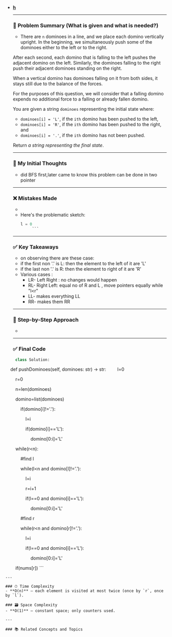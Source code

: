 
- **[h](l)**  
    
    ---

    ### 🧾 Problem Summary (What is given and what is needed?) 
    - There are `n` dominoes in a line, and we place each domino vertically upright. In the beginning, we simultaneously push some of the dominoes either to the left or to the right.

	After each second, each domino that is falling to the left pushes the adjacent domino on the left. Similarly, the dominoes falling to the right push their adjacent dominoes standing on the right.
	
	When a vertical domino has dominoes falling on it from both sides, it stays still due to the balance of the forces.
	
	For the purposes of this question, we will consider that a falling domino expends no additional force to a falling or already fallen domino.
	
	You are given a string `dominoes` representing the initial state where:
	
	- `dominoes[i] = 'L'`, if the `ith` domino has been pushed to the left,
	- `dominoes[i] = 'R'`, if the `ith` domino has been pushed to the right, and
	- `dominoes[i] = '.'`, if the `ith` domino has not been pushed.
	
	Return _a string representing the final state_.

    ---

    ### 💭 My Initial Thoughts
    - did BFS first,later came to know this problem can be done in two pointer

    ---

    ### ❌ Mistakes Made
    - 
    - Here's the problematic sketch:
      ```python
      l = 0
           ```

    ---

    ### ✅ Key Takeaways
    - on observing there are these case:
    - if the first non '.' is L: then the element to the left of it are 'L'
    - if the last non '.' is R: then the element to right of it are 'R'
    - Various cases :
	    - LR- Left Right : no changes would happen
	    - RL- Right Left: equal no of R and L , move pointers equally while "l<r"
	    - LL- makes everything LL
	    - RR- makes them RR
	    
    ---

    ### 🧭 Step-by-Step Approach
    - 
    ---

    ### ✅ Final Code

    ```python
	 class Solution:

    def pushDominoes(self, dominoes: str) -> str:
        l=0

        r=0

        n=len(dominoes)

        domino=list(dominoes)

            if(domino[i]!='.'):

                l=i

                if(domino[i]=='L'):

                    domino[0:i]='L'

        while(r<n):

            #find l

            while(l<n and domino[l]!='.'):

                l=i

                r=i+1

                if(l==0 and domino[i]=='L'):

                    domino[0:i]='L'

            #find r

  

            while(r<n and domino[r]!='.'):

                l=i

                if(l==0 and domino[i]=='L'):

                    domino[0:i]='L'

        if(nums[r])
    ```

    ---

    ### ⏱ Time Complexity
    - **O(n)** — each element is visited at most twice (once by `r`, once by `l`).

    ### 🗃 Space Complexity
    - **O(1)** — constant space; only counters used.

    ---

    ### 📚 Related Concepts and Topics